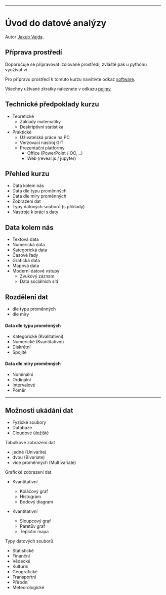 <!-- #region -->
---
# Úvod do datové analýzy

Autor [Jakub Vajda](http://kubow.cz).

## Příprava prostředí

Doporučuje se připravovat izolované prostředí, zvláště pak u pythonu využívat vi

Pro přípravu prostředí k tomuto kurzu navštivte odkaz [software](1_inicializace/B_software.md).

Všechny užívané zkratky naleznete v odkazu [pojmy](1_inicializace/C_pojmy.md).
    
## Technické předpoklady kurzu
- Teoretické
	- Základy matematiky
	- Deskriptivní statistika
- Praktické
	- Uživatelská práce na PC
	- Verzovací nástroj GIT
	- Prezentační platformy
		- Office (PowerPoint / OO, ..)
		- Web (reveal.js / jupyter)

## Přehled kurzu
- Data kolem nás
- Data dle typu proměnných
- Data dle míry proměnných
- Zobrazení dat
- Typy datových souborů (s příklady)
- Nástroje k práci s daty


## Data kolem nás
 - Textová data
 -  Numerická data
 -  Kategorická data
 -  Časové řady
 -  Grafická data
 -  Mapová data
 -  Moderní datové vstupy
	 -  Zvukový záznam
	 -  Data sociálních sítí

<!-- #endregion -->
## Rozdělení dat
  - dle typu proměnných
  - dle míry

#### Data dle typu proměnných

-   Kategorické (Kvalitativní)
-   Numerické (Kvantitativní)
-   Diskrétní
-   Spojité

#### Data dle míry proměnných

-   Nominální
-   Ordinální
-   Intervalové
-   Poměr

---
## Možnosti ukádání dat
  - Fyzické soubory
  - Databáze
  - Cloudové úložiště

Tabulkové zobrazení dat

-   jedné (Univarite)
-   dvou (Bivariate)
-   více proměnných (Multivariate)

Grafické zobrazení dat

-   Kvantitativní

	-   Koláčový graf
	-   Histogram
	-   Bodový diagram

-   Kvantitativní

	-   Sloupcový graf
	-   Paretův graf
	-   Teplotní mapa


Typy datových souborů

-   Statistické
-   Finanční
-   Vědecké
-   Kulturní
-   Geografické
-   Transportní
-   Přírodní
-   Meteorologické


